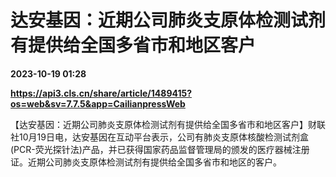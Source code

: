 # 达安基因：近期公司肺炎支原体检测试剂有提供给全国多省市和地区客户

**2023-10-19 01:28**

**https://api3.cls.cn/share/article/1489415?os=web&sv=7.7.5&app=CailianpressWeb**

【达安基因：近期公司肺炎支原体检测试剂有提供给全国多省市和地区客户】财联社10月19日电，达安基因在互动平台表示，公司有肺炎支原体核酸检测试剂盒(PCR-荧光探针法)产品，并已获得国家药品监督管理局的颁发的医疗器械注册证。近期公司肺炎支原体检测试剂有提供给全国多省市和地区的客户。